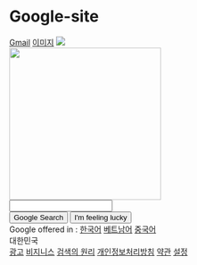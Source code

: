 # Google-site
<!DOCTYPE html>
<html>

<head>
  <meta charset="utf-8">
  <meta name="viewport" content="width=device-width">
  <title>replit</title>
  <link href="style.css" rel="stylesheet" type="text/css" />
  <script src="https://kit.fontawesome.com/1bad4e68c5.js" crossorigin="anonymous"></script>
</head>

<body>
<div class="navbar">
  <a href="https://mail.google.com" class="nav-item">Gmail</a>
  <a href="https://www.google.com/imghp?hl=ko&tab=ri&ogbl" class="nav-item">이미지</a>
  <i class="fa-solid fa-bars"></i>
  <img src="https://lh3.google.com/u/0/ogw/AF2bZyjvUomLIzsknm3RUOkeh4SAOn7qSBflqJZSyZHxvsFqSg=s32-c-mo">
</div>
  <div class="main">
  <div>
    <img src="https://www.shutterstock.com/image-vector/google-logo-editorial-vector-symbol-260nw-2317648589.jpg" width=272/></div>
    <div class="input-area"><i class="fa-solid fa-magnifying-glass search-icon"></i><input type="text" class="input-box"><i class="fa-solid fa-microphone mic-icon"></i></div>
    <div class="button-area">
      <button class="button-style">Google Search</button>
      <button class="button-style">I'm feeling lucky</button>
    </div>
    <div>Google offered in : <a href="#">한국어</a> <a href="#">베트남어</a> <a href="#">중국어</a></div>
</div>
  
<div class="footer">
  <div class="land">
    대한민국
  </div>
  <div class="highfooter">
    <span>
      <a href="#" class="secondline-item">광고</a>
      <a href="#" class="secondline-item">비지니스</a>
      <a href="#" class="secondline-item">검색의 원리</a>
    </span>
    <span class="secondline">
      <a href="#" class="secondline-item">개인정보처리방침</a>
      <a href="#" class="secondline-item">약관</a>
      <a href="#" class="secondline-item">설정</a> 
    </span>
  </div>
</div>
</body>

</html>
